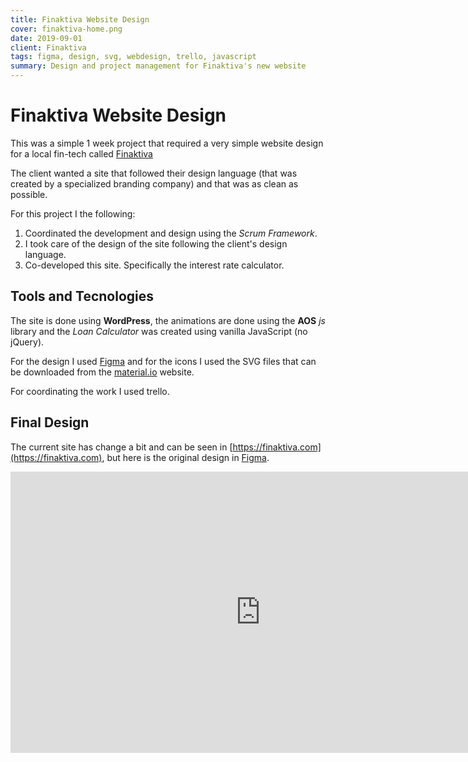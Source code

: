 ```yaml
---
title: Finaktiva Website Design
cover: finaktiva-home.png
date: 2019-09-01
client: Finaktiva
tags: figma, design, svg, webdesign, trello, javascript
summary: Design and project management for Finaktiva's new website
---
```


# Finaktiva Website Design

This was a simple 1 week project that required a very simple website design for a local fin-tech called [Finaktiva](https://finaktiva.com)

The client wanted a site that followed their design language (that was created by a specialized branding company) and that was as clean as possible.

For this project I the following:

1. Coordinated the development and design using the _Scrum Framework_.
2. I took care of the design of the site following the client's design language.
3. Co-developed this site. Specifically the interest rate calculator.

## Tools and Tecnologies

The site is done using **WordPress**, the animations are done using the **AOS** _js_ library and the _Loan Calculator_ was created using vanilla JavaScript (no jQuery).

For the design I used [Figma](https://figma.com) and for the icons I used the SVG files that can be downloaded from the [material.io](https://material.io) website.

For coordinating the work I used trello.

## Final Design

The current site has change a bit and can be seen in [https://finaktiva.com](https://finaktiva.com), but here is the original design in [Figma](https://figma.com).

<iframe style="border: none;" width="800" height="450" src="https://www.figma.com/embed?embed_host=share&url=https%3A%2F%2Fwww.figma.com%2Ffile%2Fs6aBobSIKjvawtz144oQkU%2FFinaktiva" allowfullscreen></iframe>
